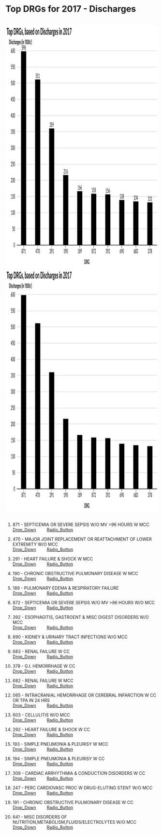 # Top DRGs for 2017 - Discharges


<br>
<div style="text-align: center;"> <IMG class="plain" SRC="Discharges_labels_2017.svg"  style="background:none; border:none; box-shadow:none;"  width="900" height="800" ALT="image">
<em></em></div>


 

<div style="text-align: center;"> <IMG class="plain" SRC="Discharges_2017.svg"  style="background:none; border:none; box-shadow:none;"  width="900" height="800" ALT="image">
<em></em></div>
<br>


1.  871 - SEPTICEMIA OR SEVERE SEPSIS W/O MV >96 HOURS W MCC  
[Drop_Down](http://mvigoda.github.io/datasets/Year_2017/2017_Charts/2017_1_871_Chart.html)   &nbsp; &nbsp; &nbsp; &nbsp;  [Radio_Button](http://mvigoda.github.io/datasets/Year_2017/2017_Charts/2017_1_871_radio_button_Chart.html)  


2.  470 - MAJOR JOINT REPLACEMENT OR REATTACHMENT OF LOWER EXTREMITY W/O MCC  
[Drop_Down](http://mvigoda.github.io/datasets/Year_2017/2017_Charts/2017_2_470_Chart.html)   &nbsp; &nbsp; &nbsp; &nbsp;  [Radio_Button](http://mvigoda.github.io/datasets/Year_2017/2017_Charts/2017_2_470_radio_button_Chart.html)  

3.  291 - HEART FAILURE & SHOCK W MCC  
[Drop_Down](http://mvigoda.github.io/datasets/Year_2017/2017_Charts/2017_3_291_Chart.html)   &nbsp; &nbsp; &nbsp; &nbsp;  [Radio_Button](http://mvigoda.github.io/datasets/Year_2017/2017_Charts/2017_3_291_radio_button_Chart.html)  

4.  190 - CHRONIC OBSTRUCTIVE PULMONARY DISEASE W MCC  
[Drop_Down](http://mvigoda.github.io/datasets/Year_2017/2017_Charts/2017_4_190_Chart.html)   &nbsp; &nbsp; &nbsp; &nbsp;  [Radio_Button](http://mvigoda.github.io/datasets/Year_2017/2017_Charts/2017_4_190_radio_button_Chart.html)  

5.  189 - PULMONARY EDEMA & RESPIRATORY FAILURE  
[Drop_Down](http://mvigoda.github.io/datasets/Year_2017/2017_Charts/2017_5_189_Chart.html)   &nbsp; &nbsp; &nbsp; &nbsp;  [Radio_Button](http://mvigoda.github.io/datasets/Year_2017/2017_Charts/2017_5_189_radio_button_Chart.html)  

6.  872 - SEPTICEMIA OR SEVERE SEPSIS W/O MV >96 HOURS W/O MCC  
[Drop_Down](http://mvigoda.github.io/datasets/Year_2017/2017_Charts/2017_6_872_Chart.html)   &nbsp; &nbsp; &nbsp; &nbsp;  [Radio_Button](http://mvigoda.github.io/datasets/Year_2017/2017_Charts/2017_6_872_radio_button_Chart.html)  

7.  392 - ESOPHAGITIS, GASTROENT & MISC DIGEST DISORDERS W/O MCC  
[Drop_Down](http://mvigoda.github.io/datasets/Year_2017/2017_Charts/2017_7_392_Chart.html)   &nbsp; &nbsp; &nbsp; &nbsp;  [Radio_Button](http://mvigoda.github.io/datasets/Year_2017/2017_Charts/2017_7_392_radio_button_Chart.html)  

8.  690 - KIDNEY & URINARY TRACT INFECTIONS W/O MCC  
[Drop_Down](http://mvigoda.github.io/datasets/Year_2017/2017_Charts/2017_8_690_Chart.html)   &nbsp; &nbsp; &nbsp; &nbsp;  [Radio_Button](http://mvigoda.github.io/datasets/Year_2017/2017_Charts/2017_8_690_radio_button_Chart.html)  

9.  683 - RENAL FAILURE W CC  
[Drop_Down](http://mvigoda.github.io/datasets/Year_2017/2017_Charts/2017_9_683_Chart.html)   &nbsp; &nbsp; &nbsp; &nbsp;  [Radio_Button](http://mvigoda.github.io/datasets/Year_2017/2017_Charts/2017_9_683_radio_button_Chart.html)  



 10.  378 - G.I. HEMORRHAGE W CC  
[Drop_Down](http://mvigoda.github.io/datasets/Year_2017/2017_Charts/2017_10_378_Chart.html)   &nbsp; &nbsp; &nbsp; &nbsp;  [Radio_Button](http://mvigoda.github.io/datasets/Year_2017/2017_Charts/2017_10_378_radio_button_Chart.html)  

11.  682 - RENAL FAILURE W MCC  
[Drop_Down](http://mvigoda.github.io/datasets/Year_2017/2017_Charts/2017_11_682_Chart.html)   &nbsp; &nbsp; &nbsp; &nbsp;  [Radio_Button](http://mvigoda.github.io/datasets/Year_2017/2017_Charts/2017_11_682_radio_button_Chart.html)  

12.  065 - INTRACRANIAL HEMORRHAGE OR CEREBRAL INFARCTION W CC OR TPA IN 24 HRS  
[Drop_Down](http://mvigoda.github.io/datasets/Year_2017/2017_Charts/2017_12_65_Chart.html)   &nbsp; &nbsp; &nbsp; &nbsp;  [Radio_Button](http://mvigoda.github.io/datasets/Year_2017/2017_Charts/2017_12_65_radio_button_Chart.html)  

13.  603 - CELLULITIS W/O MCC  
[Drop_Down](http://mvigoda.github.io/datasets/Year_2017/2017_Charts/2017_13_603_Chart.html)   &nbsp; &nbsp; &nbsp; &nbsp;  [Radio_Button](http://mvigoda.github.io/datasets/Year_2017/2017_Charts/2017_13_603_radio_button_Chart.html)  

14.  292 - HEART FAILURE & SHOCK W CC  
[Drop_Down](http://mvigoda.github.io/datasets/Year_2017/2017_Charts/2017_14_292_Chart.html)   &nbsp; &nbsp; &nbsp; &nbsp;  [Radio_Button](http://mvigoda.github.io/datasets/Year_2017/2017_Charts/2017_14_292_radio_button_Chart.html)  

15.  193 - SIMPLE PNEUMONIA & PLEURISY W MCC  
[Drop_Down](http://mvigoda.github.io/datasets/Year_2017/2017_Charts/2017_15_193_Chart.html)   &nbsp; &nbsp; &nbsp; &nbsp;  [Radio_Button](http://mvigoda.github.io/datasets/Year_2017/2017_Charts/2017_15_193_radio_button_Chart.html)  

16.  194 - SIMPLE PNEUMONIA & PLEURISY W CC  
[Drop_Down](http://mvigoda.github.io/datasets/Year_2017/2017_Charts/2017_16_194_Chart.html)   &nbsp; &nbsp; &nbsp; &nbsp;  [Radio_Button](http://mvigoda.github.io/datasets/Year_2017/2017_Charts/2017_16_194_radio_button_Chart.html)  

17.  309 - CARDIAC ARRHYTHMIA & CONDUCTION DISORDERS W CC  
[Drop_Down](http://mvigoda.github.io/datasets/Year_2017/2017_Charts/2017_17_309_Chart.html)   &nbsp; &nbsp; &nbsp; &nbsp;  [Radio_Button](http://mvigoda.github.io/datasets/Year_2017/2017_Charts/2017_17_309_radio_button_Chart.html)  

18.  247 - PERC CARDIOVASC PROC W DRUG-ELUTING STENT W/O MCC  
[Drop_Down](http://mvigoda.github.io/datasets/Year_2017/2017_Charts/2017_18_247_Chart.html)   &nbsp; &nbsp; &nbsp; &nbsp;  [Radio_Button](http://mvigoda.github.io/datasets/Year_2017/2017_Charts/2017_18_247_radio_button_Chart.html)  

19.  191 - CHRONIC OBSTRUCTIVE PULMONARY DISEASE W CC  
[Drop_Down](http://mvigoda.github.io/datasets/Year_2017/2017_Charts/2017_19_191_Chart.html)   &nbsp; &nbsp; &nbsp; &nbsp;  [Radio_Button](http://mvigoda.github.io/datasets/Year_2017/2017_Charts/2017_19_191_radio_button_Chart.html)  

20.  641 - MISC DISORDERS OF NUTRITION,METABOLISM,FLUIDS/ELECTROLYTES W/O MCC  
[Drop_Down](http://mvigoda.github.io/datasets/Year_2017/2017_Charts/2017_20_641_Chart.html)   &nbsp; &nbsp; &nbsp; &nbsp;  [Radio_Button](http://mvigoda.github.io/datasets/Year_2017/2017_Charts/2017_20_641_radio_button_Chart.html)  


 


